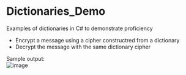 # Dictionaries_Demo
Examples of dictionaries in C# to demonstrate proficiency
- Encrypt a message using a cipher constructred from a dictionary
- Decrypt the message with the same dictionary cipher

Sample output:
<br>
![image](https://user-images.githubusercontent.com/26050634/204171524-3dac859c-fe5c-4ee9-ae7e-93e26e66f963.png)

